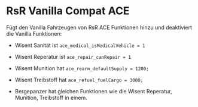 # RsR Vanilla Compat ACE

Fügt den Vanilla Fahrzeugen von RsR ACE Funktionen hinzu und deaktiviert die Vanilla Funktionen:

- Wisent Sanität ist `ace_medical_isMedicalVehicle = 1`
- Wisent Reperatur ist `ace_repair_canRepair = 1`
- Wisent Munition hat `ace_rearm_defaultSupply = 1200;`
- Wisent Treibstoff hat `ace_refuel_fuelCargo = 3000;`

- Bergepanzer hat gleichen Funktionen wie die Wisent Reperatur, Munition, Treibstoff in einem.
